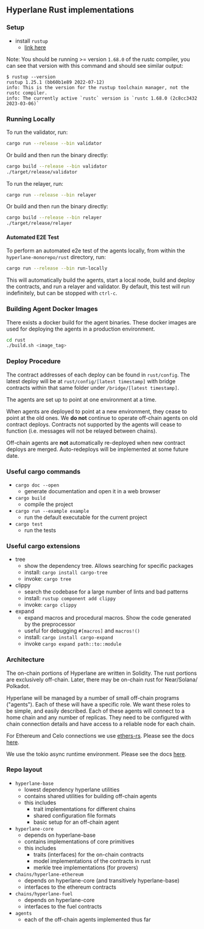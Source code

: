 ## Hyperlane Rust implementations

### Setup

- install `rustup`
  - [link here](https://rustup.rs/)

Note: You should be running >= version `1.68.0` of the rustc compiler, you can see that version with this command and
should see similar output:

```
$ rustup --version
rustup 1.25.1 (bb60b1e89 2022-07-12)
info: This is the version for the rustup toolchain manager, not the rustc compiler.
info: The currently active `rustc` version is `rustc 1.68.0 (2c8cc3432 2023-03-06)`
```

### Running Locally

To run the validator, run:

```bash
cargo run --release --bin validator
```

Or build and then run the binary directly:

```bash
cargo build --release --bin validator
./target/release/validator
```

To run the relayer, run:

```bash
cargo run --release --bin relayer
```

Or build and then run the binary directly:

```bash
cargo build --release --bin relayer
./target/release/relayer
```

#### Automated E2E Test

To perform an automated e2e test of the agents locally, from within the `hyperlane-monorepo/rust` directory, run:

```bash
cargo run --release --bin run-locally
```

This will automatically build the agents, start a local node, build and deploy the contracts, and run a relayer and
validator. By default, this test will run indefinitely, but can be stopped with `ctrl-c`.

### Building Agent Docker Images

There exists a docker build for the agent binaries. These docker images are used for deploying the agents in a
production environment.

```bash
cd rust
./build.sh <image_tag>
```

### Deploy Procedure

The contract addresses of each deploy can be found in `rust/config`. The latest
deploy will be at `rust/config/[latest timestamp]` with bridge contracts within
that same folder under `/bridge/[latest timestamp]`.

The agents are set up to point at one environment at a time.

When agents are deployed to point at a new environment, they cease to point at
the old ones. We **do not** continue to operate off-chain agents on old contract
deploys. Contracts not supported by the agents will cease to function (i.e.
messages will not be relayed between chains).

Off-chain agents are **not** automatically re-deployed when new contract deploys
are merged. Auto-redeploys will be implemented at some future date.

### Useful cargo commands

- `cargo doc --open`
  - generate documentation and open it in a web browser
- `cargo build`
  - compile the project
- `cargo run --example example`
  - run the default executable for the current project
- `cargo test`
  - run the tests

### Useful cargo extensions

- tree
  - show the dependency tree. Allows searching for specific packages
  - install: `cargo install cargo-tree`
  - invoke: `cargo tree`
- clippy
  - search the codebase for a large number of lints and bad patterns
  - install: `rustup component add clippy`
  - invoke: `cargo clippy`
- expand
  - expand macros and procedural macros. Show the code generated by the preprocessor
  - useful for debugging `#[macros]` and `macros!()`
  - install: `cargo install cargo-expand`
  - invoke `cargo expand path::to::module`

### Architecture

The on-chain portions of Hyperlane are written in Solidity. The rust portions are
exclusively off-chain. Later, there may be on-chain rust for Near/Solana/
Polkadot.

Hyperlane will be managed by a number of small off-chain programs ("agents"). Each
of these will have a specific role. We want these roles to be simple, and
easily described. Each of these agents will connect to a home chain and any
number of replicas. They need to be configured with chain connection details
and have access to a reliable node for each chain.

For Ethereum and Celo connections we use
[ethers-rs](https://github.com/gakonst/ethers-rs). Please see the docs
[here](https://docs.rs/ethers/0.2.0/ethers/).

We use the tokio async runtime environment. Please see the docs
[here](https://docs.rs/tokio/1.1.0/tokio/).

### Repo layout

- `hyperlane-base`
  - lowest dependency hyperlane utilities
  - contains shared utilities for building off-chain agents
  - this includes
    - trait implementations for different chains
    - shared configuration file formats
    - basic setup for an off-chain agent
- `hyperlane-core`
  - depends on hyperlane-base
  - contains implementations of core primitives
  - this includes
    - traits (interfaces) for the on-chain contracts
    - model implementations of the contracts in rust
    - merkle tree implementations (for provers)
- `chains/hyperlane-ethereum`
  - depends on hyperlane-core (and transitively hyperlane-base)
  - interfaces to the ethereum contracts
- `chains/hyperlane-fuel`
  - depends on hyperlane-core
  - interfaces to the fuel contracts
- `agents`
  - each of the off-chain agents implemented thus far
